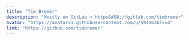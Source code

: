 ```yaml
---
title: "Tim Bremer"
description: "Mostly on GitLab > https&#58;//gitlab.com/timbremer"
avatar: "https://avatars1.githubusercontent.com/u/5941636?v=4"
link: "https://github.com/timbremer"
---
```

